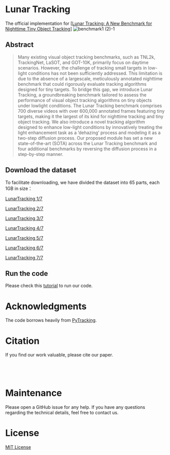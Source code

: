 # Lunar Tracking
The official implementation for \[[Lunar Tracking: A New Benchmark for Nighttime Tiny Object Tracking](www.google.com)\]
![benchmark1 (2)-1](https://github.com/user-attachments/assets/7cf8d222-abd0-4199-8fd8-b1bc155b20b7)

## Abstract
>Many existing visual object tracking benchmarks, such as TNL2k, TrackingNet, LaSOT, and GOT-10K, primarily
focus on daytime scenarios. However, the challenge of tracking small targets in low-light conditions has not been sufficiently addressed. This limitation is due to the absence of a largescale, meticulously annotated nighttime benchmark that could rigorously evaluate tracking algorithms designed for tiny targets. To bridge this gap, we introduce Lunar Tracking, a groundbreaking benchmark tailored to assess the performance of visual object tracking algorithms on tiny objects under lowlight conditions. The Lunar Tracking benchmark comprises 700 diverse videos with over 600,000 annotated frames featuring tiny targets, making it the largest of its kind for nighttime tracking and tiny object tracking. We also introduce a novel tracking algorithm designed to enhance low-light conditions by innovatively treating the light enhancement task as a ’dehazing’ process and modeling it as a two-step diffusion process. Our proposed module has set a new state-of-the-art (SOTA) across the Lunar Tracking benchmark and four additional benchmarks by reversing the diffusion process in a step-by-step manner.

## Download the dataset
To facilitate downloading, we have divided the dataset into 65 parts, each 1GB in size：

[LunarTracking 1/7](https://zenodo.org/records/14208796?preview=1&token=eyJhbGciOiJIUzUxMiIsImlhdCI6MTczMjM2Mzc0MCwiZXhwIjo0ODYzMjgzMTk5fQ.eyJpZCI6ImMyNTU5YWI4LTFiYWEtNGY1MC05OGRlLTQ5MzgyN2M4MWVlMiIsImRhdGEiOnt9LCJyYW5kb20iOiIwMmEzMTIwZWJmNjE2NjlkZThlZjVlM2QzYjQ0OTAzMyJ9.UrJP8BYe_aj8gK98bvOhwCWPUIUbc2eYRYoe5ADayC-4s4bH3PH-KjRx6b8_SK3fvKvzWQvBQwDyol6C_f0JWw)

[LunarTracking 2/7](https://zenodo.org/records/14209468?preview=1&token=eyJhbGciOiJIUzUxMiIsImlhdCI6MTczMjM2NTg0MywiZXhwIjo0ODYzMjgzMTk5fQ.eyJpZCI6IjlhMjJjNmY2LWQxYmMtNDk0MS04MmRjLTgxMzQ3ODI0NjExNyIsImRhdGEiOnt9LCJyYW5kb20iOiJjMjc1MGU1Mjg5MGJhMzJmYzhmYTZlMTMxNmM4ZDQ2MyJ9.ngQabbPnuYyeEFEV1xO2RrHFYMGMROLGs-6kP4dFZLCccaNRNGgR3_xIz3gnMER-l4i0QitBHBSrbxjwc6xypw)

[LunarTracking 3/7](https://zenodo.org/records/14209693?preview=1&token=eyJhbGciOiJIUzUxMiIsImlhdCI6MTczMjM3MDkwMywiZXhwIjo0ODYzMjgzMTk5fQ.eyJpZCI6IjQ1ZTVlYmZjLTJhYmYtNGZkMy05NGM3LWE1ODg5NjZjMTc2ZSIsImRhdGEiOnt9LCJyYW5kb20iOiIzZjVkZGY1YWM5MGY5NzQ4ZjgxNmE5YzI4YzM0YWJkYSJ9.0maCFqOCSu_ZkLpWgCMEzkEcRL-P-XJhipXFfp1VFjxj78SxHnAytUYGedsfpyZjps_DZMgixpAPOzOjt13GeQ)

[LunarTracking 4/7](https://zenodo.org/records/14209780?preview=1&token=eyJhbGciOiJIUzUxMiIsImlhdCI6MTczMjM3MTU0MiwiZXhwIjo0ODYzMjgzMTk5fQ.eyJpZCI6IjZhZTY1NDY0LTAwNTYtNDU3My05MDhhLTk5ODAxYjMyMmUwOSIsImRhdGEiOnt9LCJyYW5kb20iOiI1ZjJjNzdhNjBmYWIzZmM0NzQ1Njc3NWIzZDE0ZDE2ZiJ9.sYUjNWX_1BZYis8G6L-dm72Cph0ng25CuPry_SX-XibXb0cUF4meFVdpWX4_VGf-Pejp5YH4pxpGI9D66uetdg)


[LunarTracking 5/7](https://zenodo.org/records/14211015?preview=1&token=eyJhbGciOiJIUzUxMiIsImlhdCI6MTczMjQzMDQwMCwiZXhwIjo0ODYzMjgzMTk5fQ.eyJpZCI6ImZkMzYxZWUwLTIwMTctNGEwMC1hYzhmLTgxZWRkY2Y2MDNmOSIsImRhdGEiOnt9LCJyYW5kb20iOiIxMGZiZWY5N2Y2YWE3YTZmMGI1YTY3NTBlN2I2OTU3NSJ9.15C39yhpH4qcSZCbW9i6egRqCrkZ3gUS-ecAboiZasTNpl8cunQcj_2DD-dh0yH4H-cigpb0scEB4I6KzxilsA)

[LunarTracking 6/7](https://zenodo.org/records/14211146?preview=1&token=eyJhbGciOiJIUzUxMiIsImlhdCI6MTczMjQzMTIzNSwiZXhwIjo0ODYzMjgzMTk5fQ.eyJpZCI6IjAwNTY5NWU3LWZjMmQtNGQ0Zi1hZGJlLTlhYmUwMDI3NGRiNyIsImRhdGEiOnt9LCJyYW5kb20iOiI5NjFhODk1M2Q1ZmZjNDI3YjkxM2MzN2FmMzc4YTAyNyJ9.-2QM21cRuMTvdTAjzh1hipJ4uKKEcyzB6fg-Ie4gVLDXjiJD7UaUQXnaDnlDnXctQPJQKplwUmNmkYK9bXIdxw)


[LunarTracking 7/7](https://zenodo.org/records/14211448?preview=1&token=eyJhbGciOiJIUzUxMiIsImlhdCI6MTczMjQzOTk3NiwiZXhwIjo0ODYzMjgzMTk5fQ.eyJpZCI6IjExYTQyYmFkLTE1NDUtNGUyZi05ZTkzLTgxMmM3NmZmMjYyYSIsImRhdGEiOnt9LCJyYW5kb20iOiJjYTZiZWQwYzhmMzgzODdjZDdkYzFiMjI5YjU1NGI3YSJ9.avFBuGIQdrHHNakaGMEAXxVhYocm1ic6PyNYmMUn_fdegn5lZlnsBo7U1mRp57jWk0I7Zfqyns0w65LWk6psQw)

## Run the code
Please check this [tutorial](https://github.com/kk123321x/LunarTracking/tree/main/LITE/main) to run our code.

# Acknowledgments
The code borrows heavily from [PyTracking](https://github.com/visionml/pytracking).

# Citation
If you find our work valuable, please cite our paper.
```bibtex





```

# Maintenance
Please open a GitHub issue for any help. If you have any questions regarding the technical details, feel free to contact us.
# License
[MIT License](https://mit-license.org/)
